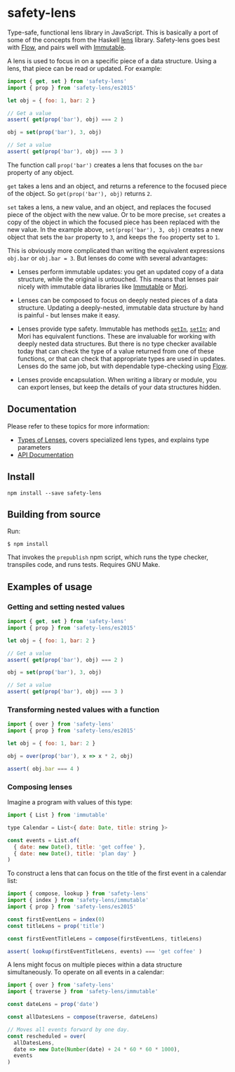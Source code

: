 safety-lens
===========

Type-safe, functional lens library in JavaScript.
This is basically a port of some of the concepts from the Haskell [lens][] library.
Safety-lens goes best with [Flow][], and pairs well with [Immutable][].

[lens]: https://hackage.haskell.org/package/lens
[Flow]: http://flowtype.org/

A lens is used to focus in on a specific piece of a data structure.
Using a lens, that piece can be read or updated.
For example:

```js
import { get, set } from 'safety-lens'
import { prop } from 'safety-lens/es2015'

let obj = { foo: 1, bar: 2 }

// Get a value
assert( get(prop('bar'), obj) === 2 )

obj = set(prop('bar'), 3, obj)

// Set a value
assert( get(prop('bar'), obj) === 3 )
```

The function call `prop('bar')` creates a lens that focuses on the `bar`
property of any object.

`get` takes a lens and an object, and returns a reference to the focused piece
of the object.
So `get(prop('bar'), obj)` returns `2`.

`set` takes a lens, a new value, and an object, and replaces the focused piece
of the object with the new value.
Or to be more precise, `set` creates a copy of the object in which the focused
piece has been replaced with the new value.
In the example above, `set(prop('bar'), 3, obj)` creates a new object that sets
the `bar` property to `3`, and keeps the `foo` property set to `1`.

This is obviously more complicated than writing the equivalent expressions
`obj.bar` or `obj.bar = 3`.
But lenses do come with several advantages:

- Lenses perform immutable updates: you get an updated copy of a data structure, while the original is untouched.
  This means that lenses pair nicely with immutable data libraries like [Immutable][] or [Mori][].

- Lenses can be composed to focus on deeply nested pieces of a data structure.
  Updating a deeply-nested, immutable data structure by hand is painful -
  but lenses make it easy.

- Lenses provide type safety.
  Immutable has methods [`getIn`][getIn], [`setIn`][setIn];
  and Mori has equivalent functions.
  These are invaluable for working with deeply nested data structures.
  But there is no type checker available today that can check the type of
  a value returned from one of these functions,
  or that can check that appropriate types are used in updates.
  Lenses do the same job, but with dependable type-checking using [Flow][].

- Lenses provide encapsulation.
  When writing a library or module,
  you can export lenses, but keep the details of your data structures hidden.

[Immutable]: https://facebook.github.io/immutable-js/
[Mori]: https://swannodette.github.io/mori/
[getIn]: https://facebook.github.io/immutable-js/docs/#/Iterable/getIn
[setIn]: https://facebook.github.io/immutable-js/docs/#/Map/setIn


## Documentation

Please refer to these topics for more information:

- [Types of Lenses][], covers specialized lens types, and explains type parameters
- [API Documentation][]

[Types of Lenses]: docs/types-of-lenses.md
[API Documentation]: docs/api-documentation.md


## Install

```
npm install --save safety-lens
```


## Building from source

Run:

```
$ npm install
```

That invokes the `prepublish` npm script,
which runs the type checker, transpiles code, and runs tests.
Requires GNU Make.

## Examples of usage

### Getting and setting nested values

```js
import { get, set } from 'safety-lens'
import { prop } from 'safety-lens/es2015'

let obj = { foo: 1, bar: 2 }

// Get a value
assert( get(prop('bar'), obj) === 2 )

obj = set(prop('bar'), 3, obj)

// Set a value
assert( get(prop('bar'), obj) === 3 )
```

### Transforming nested values with a function

```js
import { over } from 'safety-lens'
import { prop } from 'safety-lens/es2015'

let obj = { foo: 1, bar: 2 }

obj = over(prop('bar'), x => x * 2, obj)

assert( obj.bar === 4 )
```

### Composing lenses

Imagine a program with values of this type:

```js
import { List } from 'immutable'

type Calendar = List<{ date: Date, title: string }>

const events = List.of(
  { date: new Date(), title: 'get coffee' },
  { date: new Date(), title: 'plan day' }
)
```

To construct a lens that can focus on the title of the first event in a calendar list:

```js
import { compose, lookup } from 'safety-lens'
import { index } from 'safety-lens/immutable'
import { prop } from 'safety-lens/es2015'

const firstEventLens = index(0)
const titleLens = prop('title')

const firstEventTitleLens = compose(firstEventLens, titleLens)

assert( lookup(firstEventTitleLens, events) === 'get coffee' )
```

A lens might focus on multiple pieces within a data structure simultaneously.
To operate on all events in a calendar:

```js
import { over } from 'safety-lens'
import { traverse } from 'safety-lens/immutable'

const dateLens = prop('date')

const allDatesLens = compose(traverse, dateLens)

// Moves all events forward by one day.
const rescheduled = over(
  allDatesLens,
  date => new Date(Number(date) + 24 * 60 * 60 * 1000),
  events
)
```
